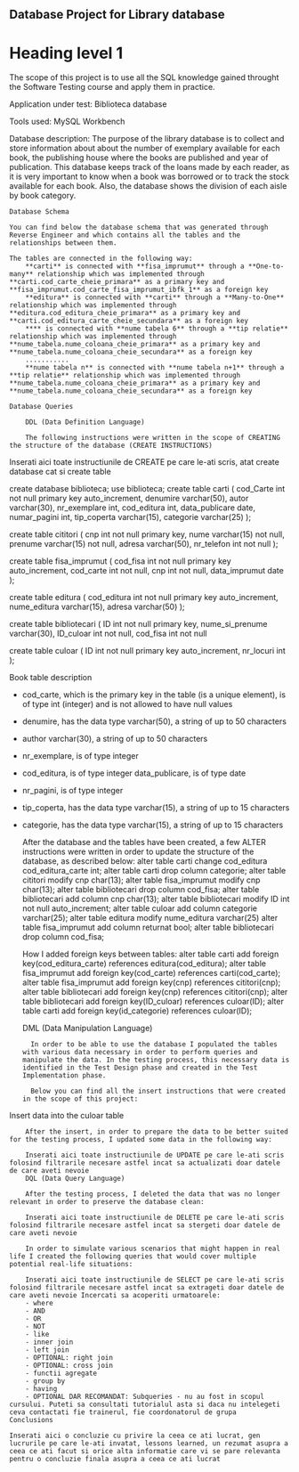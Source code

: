 
## Database Project for **Library database**

# Heading level 1
The scope of this project is to use all the SQL knowledge gained throught the Software Testing course and apply them in practice.

Application under test: Biblioteca database

Tools used: MySQL Workbench

Database description: The purpose of the library database is to collect and store information about about the number of exemplary available for each book, the publishing house where the books are published and year of publication. This database keeps track of the loans made by each reader, as it is very important to know when a book was borrowed or to track the stock available for each book. Also, the database shows the division of each aisle by book category.

    Database Schema

    You can find below the database schema that was generated through Reverse Engineer and which contains all the tables and the relationships between them.

    The tables are connected in the following way:
        **carti** is connected with **fisa_imprumut** through a **One-to-many** relationship which was implemented through **carti.cod_carte_cheie_primara** as a primary key and **fisa_imprumut.cod_carte_fisa_imprumut_ibfk_1** as a foreign key
        **editura** is connected with **carti** through a **Many-to-One** relationship which was implemented through **editura.cod_editura_cheie_primara** as a primary key and **carti.cod_editura_carte_cheie_secundara** as a foreign key
        **** is connected with **nume tabela 6** through a **tip relatie** relationship which was implemented through **nume_tabela.nume_coloana_cheie_primara** as a primary key and **nume_tabela.nume_coloana_cheie_secundara** as a foreign key
        ...........
        **nume tabela n** is connected with **nume tabela n+1** through a **tip relatie** relationship which was implemented through **nume_tabela.nume_coloana_cheie_primara** as a primary key and **nume_tabela.nume_coloana_cheie_secundara** as a foreign key

    Database Queries

        DDL (Data Definition Language)

        The following instructions were written in the scope of CREATING the structure of the database (CREATE INSTRUCTIONS)
Inserati aici toate instructiunile de CREATE pe care le-ati scris, atat create database cat si create table

create database biblioteca;
use biblioteca;
create table carti
(
cod_Carte int not null primary key auto_increment,
denumire varchar(50),
autor varchar(30),
nr_exemplare int,
cod_editura int,
data_publicare date,
numar_pagini int,
tip_coperta varchar(15),
categorie varchar(25)
);

create table cititori
(
cnp int not null primary key,
nume varchar(15) not null,
prenume varchar(15) not null,
adresa varchar(50),
nr_telefon int not null
);

create table fisa_imprumut
(
cod_fisa int not null primary key auto_increment,
cod_carte int not null,
cnp int not null,
data_imprumut date
);

create table editura
(
cod_editura int not null primary key auto_increment,
nume_editura varchar(15),
adresa varchar(50)
);

create table bibliotecari
(
ID int not null primary key,
nume_si_prenume varchar(30),
ID_culoar int not null,
cod_fisa int not null

create table culoar
(
ID int not null primary key auto_increment,
nr_locuri int
);

Book table description
- cod_carte, which is the primary key in the table (is a unique element), is of type int (integer) and is not allowed to have null values
- denumire, has the data type varchar(50), a string of up to 50 characters
- author varchar(30), a string of up to 50 characters
- nr_exemplare, is of type integer
- cod_editura, is of type integer
data_publicare, is of type date
- nr_pagini, is of type integer
- tip_coperta, has the data type varchar(15), a string of up to 15 characters
- categorie, has the data type varchar(15), a string of up to 15 characters

     After the database and the tables have been created, a few ALTER instructions were written in order to update the structure of the database, as described below:
alter table carti change cod_editura cod_editura_carte int;
alter table carti drop column categorie;
alter table cititori modify cnp char(13);
alter table fisa_imprumut modify cnp char(13);
alter table bibliotecari drop column cod_fisa;
alter table bibliotecari add column cnp char(13);
alter table bibliotecari modify ID int not null auto_increment;
alter table culoar add column categorie varchar(25);
alter table editura modify nume_editura varchar(25)
alter table fisa_imprumut add column returnat bool;
alter table bibliotecari drop column cod_fisa;

  How I added foreign keys between tables:
alter table carti add foreign key(cod_editura_carte) references editura(cod_editura);
alter table fisa_imprumut add foreign key(cod_carte) references carti(cod_carte);
alter table fisa_imprumut add foreign key(cnp) references cititori(cnp);
alter table bibliotecari add foreign key(cnp) references cititori(cnp);
alter table bibliotecari add foreign key(ID_culoar) references culoar(ID);
alter table carti add foreign key(id_categorie) references culoar(ID);

  DML (Data Manipulation Language)

        In order to be able to use the database I populated the tables with various data necessary in order to perform queries and manipulate the data. In the testing process, this necessary data is identified in the Test Design phase and created in the Test Implementation phase.

        Below you can find all the insert instructions that were created in the scope of this project:

Insert data into the culoar table


        After the insert, in order to prepare the data to be better suited for the testing process, I updated some data in the following way:

        Inserati aici toate instructiunile de UPDATE pe care le-ati scris folosind filtrarile necesare astfel incat sa actualizati doar datele de care aveti nevoie
        DQL (Data Query Language)

        After the testing process, I deleted the data that was no longer relevant in order to preserve the database clean:

        Inserati aici toate instructiunile de DELETE pe care le-ati scris folosind filtrarile necesare astfel incat sa stergeti doar datele de care aveti nevoie

        In order to simulate various scenarios that might happen in real life I created the following queries that would cover multiple potential real-life situations:

        Inserati aici toate instructiunile de SELECT pe care le-ati scris folosind filtrarile necesare astfel incat sa extrageti doar datele de care aveti nevoie Incercati sa acoperiti urmatoarele:
        - where
        - AND
        - OR
        - NOT
        - like
        - inner join
        - left join
        - OPTIONAL: right join
        - OPTIONAL: cross join
        - functii agregate
        - group by
        - having
        - OPTIONAL DAR RECOMANDAT: Subqueries - nu au fost in scopul cursului. Puteti sa consultati tutorialul asta si daca nu intelegeti ceva contactati fie trainerul, fie coordonatorul de grupa
    Conclusions

    Inserati aici o concluzie cu privire la ceea ce ati lucrat, gen lucrurile pe care le-ati invatat, lessons learned, un rezumat asupra a ceea ce ati facut si orice alta informatie care vi se pare relevanta pentru o concluzie finala asupra a ceea ce ati lucrat

